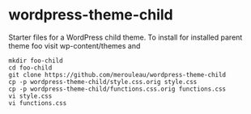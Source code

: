 # wordpress-theme-child

Starter files for a WordPress child theme. To install for installed parent
theme foo visit wp-content/themes and

```
mkdir foo-child
cd foo-child
git clone https://github.com/merouleau/wordpress-theme-child
cp -p wordpress-theme-child/style.css.orig style.css
cp -p wordpress-theme-child/functions.css.orig functions.css
vi style.css
vi functions.css
```
